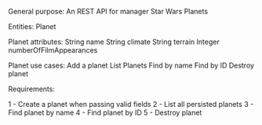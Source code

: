 General purpose: An REST API for manager Star Wars Planets

Entities:
  Planet

Planet attributes:
  String name
  String climate
  String terrain
  Integer numberOfFilmAppearances

Planet use cases:
  Add a planet
  List Planets
  Find by name
  Find by ID
  Destroy planet


Requirements:

1 - Create a planet when passing valid fields
2 - List all persisted planets
3 - Find planet by name
4 - Find planet by ID
5 - Destroy planet
